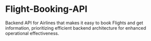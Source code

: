 # Flight-Booking-API
Backend API for Airlines that makes it easy to book Flights and get information, prioritizing efficient backend architecture for enhanced operational effectiveness.
